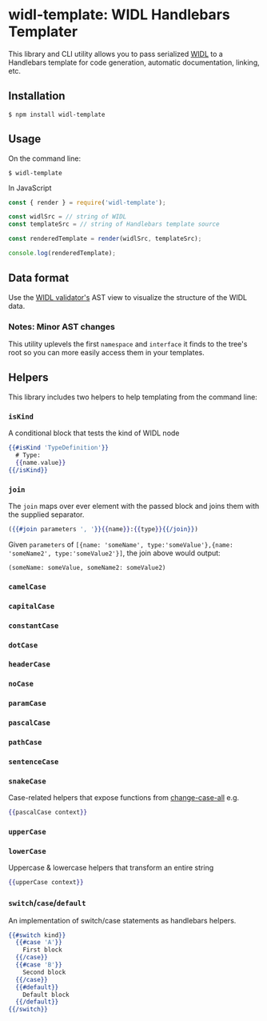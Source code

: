 # widl-template: WIDL Handlebars Templater

This library and CLI utility allows you to pass serialized [WIDL]() to a Handlebars template for code generation, automatic documentation, linking, etc.

## Installation

```shell
$ npm install widl-template
```

## Usage

On the command line:

```
$ widl-template
```

In JavaScript

```js
const { render } = require('widl-template');

const widlSrc = // string of WIDL
const templateSrc = // string of Handlebars template source

const renderedTemplate = render(widlSrc, templateSrc);

console.log(renderedTemplate);
```

## Data format

Use the [WIDL validator's](https://jsoverson.github.io/widl-validator/) AST view to visualize the structure of the WIDL data.

### Notes: Minor AST changes

This utility uplevels the first `namespace` and `interface` it finds to the tree's root so you can more easily access them in your templates.

## Helpers

This library includes two helpers to help templating from the command line:

### `isKind`

A conditional block that tests the kind of WIDL node

```hbs
{{#isKind 'TypeDefinition'}}
  # Type:
  {{name.value}}
{{/isKind}}
```

### `join`

The `join` maps over ever element with the passed block and joins them with the supplied separator.

```hbs
({{#join parameters ', '}}{{name}}:{{type}}{{/join}})
```

Given `parameters` of `[{name: 'someName', type:'someValue'},{name: 'someName2', type:'someValue2'}]`, the join above would output:

```
(someName: someValue, someName2: someValue2)
```

### `camelCase`

### `capitalCase`

### `constantCase`

### `dotCase`

### `headerCase`

### `noCase`

### `paramCase`

### `pascalCase`

### `pathCase`

### `sentenceCase`

### `snakeCase`

Case-related helpers that expose functions from [change-case-all](https://www.npmjs.com/package/change-case-all) e.g.

```hbs
{{pascalCase context}}
```

### `upperCase`

### `lowerCase`

Uppercase & lowercase helpers that transform an entire string

```hbs
{{upperCase context}}
```

### `switch`/`case`/`default`

An implementation of switch/case statements as handlebars helpers.

```hbs
{{#switch kind}}
  {{#case 'A'}}
    First block
  {{/case}}
  {{#case 'B'}}
    Second block
  {{/case}}
  {{#default}}
    Default block
  {{/default}}
{{/switch}}
```
